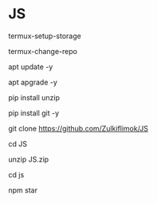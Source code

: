 # JS

termux-setup-storage

termux-change-repo

apt update -y

apt apgrade -y

pip install unzip

pip install git -y

git clone https://github.com/Zulkiflimok/JS

cd JS

unzip JS.zip

cd js

npm star
